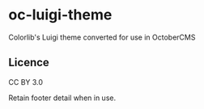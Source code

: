# oc-luigi-theme

Colorlib's Luigi theme converted for use in OctoberCMS

## Licence

CC BY 3.0

Retain footer detail when in use.
